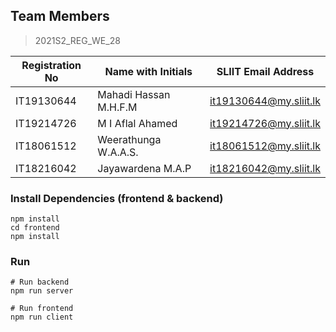 ## Team Members

> 2021S2_REG_WE_28

| Registration No   | Name with Initials | SLIIT Email Address                                                              |
| ----------------- | -------------------|-------------------|
| IT19130644 | Mahadi Hassan M.H.F.M | it19130644@my.sliit.lk |
| IT19214726 | M I Aflal Ahamed | it19214726@my.sliit.lk |
| IT18061512 | Weerathunga W.A.A.S. | it18061512@my.sliit.lk |
| IT18216042 | Jayawardena M.A.P | it18216042@my.sliit.lk |

### Install Dependencies (frontend & backend)

```
npm install
cd frontend
npm install
```

### Run

```
# Run backend
npm run server

# Run frontend
npm run client
```

